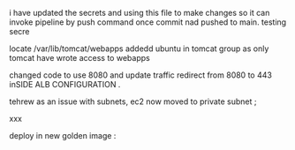 i have updated the secrets and using this file to make changes so it can invoke pipeline by push command once commit nad pushed to main. 
testing secre



locate  /var/lib/tomcat/webapps 
 addedd ubuntu  in tomcat group as only tomcat have wrote access to webapps 
 


changed code to use 8080 and update traffic redirect from 8080 to 443 inSIDE ALB CONFIGURATION . 

tehrew as an issue with subnets, ec2 now moved to private subnet ; 


 xxx
 

deploy in new golden image :
